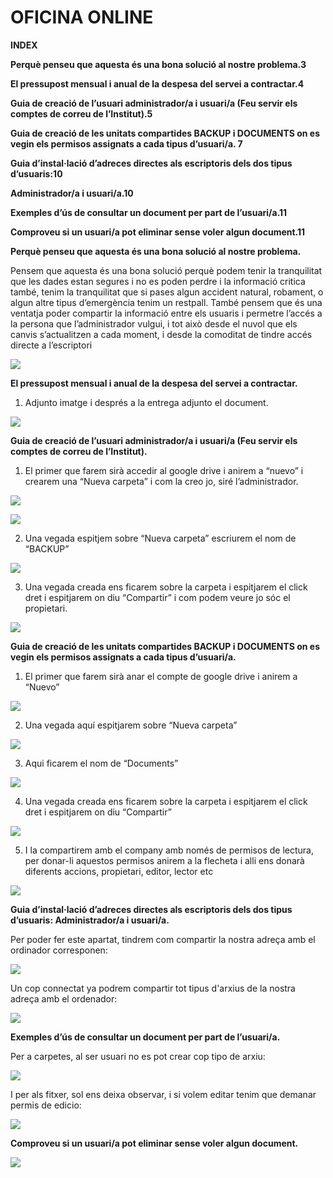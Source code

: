 # OFICINA ONLINE

**INDEX**

**Perquè penseu que aquesta és una bona solució al nostre problema.3**

**El pressupost mensual i anual de la despesa del servei a contractar.4**

**Guia de creació de l’usuari administrador/a i usuari/a (Feu servir els comptes de
correu de l’Institut).5**

**Guia de creació de les unitats compartides BACKUP i DOCUMENTS on es vegin els
permisos assignats a cada tipus d’usuari/a.
7**

**Guia d’instal·lació d’adreces directes als escriptoris dels dos tipus d’usuaris:10**

**Administrador/a i usuari/a.10**

**Exemples d’ús de consultar un document per part de l’usuari/a.11**

**Comproveu si un usuari/a pot eliminar sense voler algun document.11**


**Perquè penseu que aquesta és una bona solució
al nostre problema.**

Pensem que aquesta és una bona solució perquè podem tenir la tranquilitat que les dades
estan segures i no es poden perdre i la informació critica també, tenim la tranquilitat que si
pases algun accident natural, robament, o algun altre tipus d’emergència tenim un restpall.
També pensem que és una ventatja poder compartir la informació entre els usuaris i
permetre l’accés a la persona que l’administrador vulgui, i tot això desde el nuvol que els
canvis s’actualitzen a cada moment, i desde la comoditat de tindre accés directe a
l’escriptori

![](FOTO1.png)

**El pressupost mensual i anual de la despesa del
servei a contractar.**

1. Adjunto imatge i després a la entrega adjunto el document.

![](FOTO2.png)

**Guia de creació de l’usuari administrador/a i
usuari/a (Feu servir els comptes de correu de
l’Institut).**

1. El primer que farem sirà accedir al google drive i anirem a “nuevo” i crearem una
“Nueva carpeta” i com la creo jo, siré l’administrador.

![](FOTO3.png)

![](FOTO4.png)

2. Una vegada espitjem sobre “Nueva carpeta” escriurem el nom de “BACKUP”

![](FOTO5.png)

3. Una vegada creada ens ficarem sobre la carpeta i espitjarem el click dret i espitjarem
on diu “Compartir” i com podem veure jo sóc el propietari.

![](FOTO6.png)

**Guia de creació de les unitats compartides
BACKUP i DOCUMENTS on es vegin els
permisos assignats a cada tipus d’usuari/a.**

1. El primer que farem sirà anar el compte de google drive i anirem a “Nuevo”

![](FOTO7.png)

2. Una vegada aquí espitjarem sobre “Nueva carpeta”

![](FOTO8.png)

3. Aqui ficarem el nom de “Documents”

![](FOTO9.png)

4. Una vegada creada ens ficarem sobre la carpeta i espitjarem el click dret i espitjarem
on diu “Compartir”

![](FOTO10.png)

5. I la compartirem amb el company amb només de permisos de lectura, per donar-li
aquestos permisos anirem a la flecheta i alli ens donarà diferents accions, propietari,
editor, lector etc

![](FOTO11.png)

**Guia d’instal·lació d’adreces directes als
escriptoris dels dos tipus d’usuaris:
Administrador/a i usuari/a.**

Per poder fer este apartat, tindrem com compartir la nostra adreça amb el ordinador
corresponen:

![](FOTO12.png)

Un cop connectat ya podrem compartir tot tipus d'arxius de la nostra adreça amb el
ordenador:

![](FOTO13.png)

**Exemples d’ús de consultar un document per
part de l’usuari/a.**

Per a carpetes, al ser usuari no es pot crear cop tipo de arxiu:

![](FOTO14.png)

I per als fitxer, sol ens deixa observar, i si volem editar tenim que demanar permis de
edicio:

![](FOTO15.png)

**Comproveu si un usuari/a pot eliminar sense
voler algun document.**

![](FOTO16.png)

